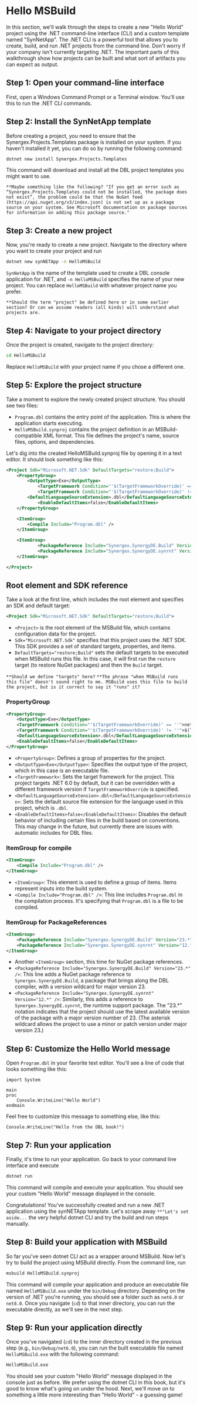 # Hello MSBuild

In this section, we'll walk through the steps to create a new "Hello World" project using the .NET command-line interface (CLI) and a custom template named "SynNetApp". The .NET CLI is a powerful tool that allows you to create, build, and run .NET projects from the command line. Don't worry if your company isn't currently targeting .NET. The important parts of this walkthrough show how projects can be built and what sort of artifacts you can expect as output.

## Step 1: Open your command-line interface

First, open a Windows Command Prompt or a Terminal window. You'll use this to run the .NET CLI commands.

## Step 2: Install the SynNetApp template

Before creating a project, you need to ensure that the Synergex.Projects.Templates package is installed on your system. If you haven't installed it yet, you can do so by running the following command:

```bash
dotnet new install Synergex.Projects.Templates
```

This command will download and install all the DBL project templates you might want to use.

`**Maybe something like the following? "If you get an error such as “Synergex.Projects.Templates could not be installed, the package does not exist”, the problem could be that the NuGet feed (https://api.nuget.org/v3/index.json) is not set up as a package source on your system. See Microsoft documentation on package sources for information on adding this package source."`

## Step 3: Create a new project

Now, you're ready to create a new project. Navigate to the directory where you want to create your project and run

```bash
dotnet new synNETApp -n HelloMSBuild
```

`SynNetApp` is the name of the template used to create a DBL console application for .NET, and `-n HelloMSBuild` specifies the name of your new project. You can replace `HelloMSBuild` with whatever project name you prefer.

`**Should the term "project" be defined here or in some earlier section? Or can we assume readers (all kinds) will understand what projects are. `

## Step 4: Navigate to your project directory

Once the project is created, navigate to the project directory:

```bash
cd HelloMSBuild
```

Replace `HelloMSBuild` with your project name if you chose a different one.

## Step 5: Explore the project structure

Take a moment to explore the newly created project structure. You should see two files:
- `Program.dbl` contains the entry point of the application. This is where the application starts executing.
- `HelloMSBuild.synproj` contains the project definition in an MSBuild-compatible XML format. This file defines the project's name, source files, options, and dependencies.

Let's dig into the created HelloMSBuild.synproj file by opening it in a text editor. It should look something like this:

```xml
<Project Sdk="Microsoft.NET.Sdk" DefaultTargets="restore;Build">
	<PropertyGroup>
		<OutputType>Exe</OutputType>
    		<TargetFramework Condition="'$(TargetFrameworkOverride)' == ''">net6.0</TargetFramework>
    		<TargetFramework Condition="'$(TargetFrameworkOverride)' != ''">$(TargetFrameworkOverride)</TargetFramework>
		<DefaultLanguageSourceExtension>.dbl</DefaultLanguageSourceExtension>
    		<EnableDefaultItems>false</EnableDefaultItems>
  	</PropertyGroup>

	<ItemGroup>
		<Compile Include="Program.dbl" />
  	</ItemGroup>

	<ItemGroup>
    		<PackageReference Include="Synergex.SynergyDE.Build" Version="23.*" />
    		<PackageReference Include="Synergex.SynergyDE.synrnt" Version="12.*" />
	</ItemGroup>

</Project>
```

## Root element and SDK reference

Take a look at the first line, which includes the root element and specifies an SDK and default target:

```xml
<Project Sdk="Microsoft.NET.Sdk" DefaultTargets="restore;Build">
```

- `<Project>` is the root element of the MSBuild file, which contains configuration data for the project.
- `Sdk="Microsoft.NET.Sdk"` specifies that this project uses the .NET SDK. This SDK provides a set of standard targets, properties, and items.
- `DefaultTargets="restore;Build"` sets the default targets to be executed when MSBuild runs this file. In this case, it will first run the `restore` target (to restore NuGet packages) and then the `Build` target.

`**Should we define "targets" here?`
`**The phrase "when MSBuild runs this file" doesn't sound right to me. MSBuild uses this file to build the project, but is it correct to say it "runs" it?`

### PropertyGroup

```xml
<PropertyGroup>
    <OutputType>Exe</OutputType>
    <TargetFramework Condition="'$(TargetFrameworkOverride)' == ''">net6.0</TargetFramework>
    <TargetFramework Condition="'$(TargetFrameworkOverride)' != ''">$(TargetFrameworkOverride)</TargetFramework>
    <DefaultLanguageSourceExtension>.dbl</DefaultLanguageSourceExtension>
    <EnableDefaultItems>false</EnableDefaultItems>
</PropertyGroup>
```

- `<PropertyGroup>`: Defines a group of properties for the project.
- `<OutputType>Exe</OutputType>`: Specifies the output type of the project, which in this case is an executable file.
- `<TargetFramework>`: Sets the target framework for the project. This project targets .NET 6.0 by default, but it can be overridden with a different framework version if `TargetFrameworkOverride` is specified.
- `<DefaultLanguageSourceExtension>.dbl</DefaultLanguageSourceExtension>`: Sets the default source file extension for the language used in this project, which is `.dbl`.
- `<EnableDefaultItems>false</EnableDefaultItems>`: Disables the default behavior of including certain files in the build based on conventions. This may change in the future, but currently there are issues with automatic includes for DBL files.

### ItemGroup for compile

```xml
<ItemGroup>
    <Compile Include="Program.dbl" />
</ItemGroup>
```

- `<ItemGroup>`: This element is used to define a group of items. Items represent inputs into the build system.
- `<Compile Include="Program.dbl" />`: This line includes `Program.dbl` in the compilation process. It's specifying that `Program.dbl` is a file to be compiled.

### ItemGroup for PackageReferences

```xml
<ItemGroup>
    <PackageReference Include="Synergex.SynergyDE.Build" Version="23.*" />
    <PackageReference Include="Synergex.SynergyDE.synrnt" Version="12.*" />
</ItemGroup>
```

- Another `<ItemGroup>` section, this time for NuGet package references.
- `<PackageReference Include="Synergex.SynergyDE.Build" Version="23.*" />`: This line adds a NuGet package reference to `Synergex.SynergyDE.Build`, a package that brings along the DBL compiler, with a version wildcard for major version 23.
- `<PackageReference Include="Synergex.SynergyDE.synrnt" Version="12.*" />`: Similarly, this adds a reference to `Synergex.SynergyDE.synrnt`, the runtime support package. The "23.*" notation indicates that the project should use the latest available version of the package with a major version number of 23. (The asterisk wildcard allows the project to use a minor or patch version under major version 23.)

## Step 6: Customize the Hello World message

Open `Program.dbl` in your favorite text editor. You'll see a line of code that looks something like this:

```dbl
import System

main
proc
    Console.WriteLine("Hello World")
endmain
```

Feel free to customize this message to something else, like this:

```dbl
Console.WriteLine("Hello from the DBL book!")
```

## Step 7: Run your application

Finally, it's time to run your application. Go back to your command line interface and execute

```bash
dotnet run
```

This command will compile and execute your application. You should see your custom "Hello World" message displayed in the console.

Congratulations! You've successfully created and run a new .NET application using the synNETApp template. Let's scrape away `**"Let's set aside...` the very helpful dotnet CLI and try the build and run steps manually.

## Step 8: Build your application with MSBuild
So far you've seen dotnet CLI act as a wrapper around MSBuild. Now let's try to build the project using MSBuild directly. From the command line, run

```bash
msbuild HelloMSBuild.synproj
```

This command will compile your application and produce an executable file named `HelloMSBuild.exe` under the `bin/Debug` directory. Depending on the version of .NET you're running, you should see a folder such as `net6.0` or `net8.0`. Once you navigate (`cd`) to that inner directory, you can run the executable directly, as we'll see in the next step.

## Step 9: Run your application directly

Once you've navigated (`cd`) to the inner directory created in the previous step (e.g., `bin/Debug/net6.0`), you can run the built executable file named `HelloMSBuild.exe` with the following command:

```bash
HelloMSBuild.exe
```

You should see your custom "Hello World" message displayed in the console just as before. We prefer using the dotnet CLI in this book, but it's good to know what's going on under the hood. Next, we'll move on to something a little more interesting than "Hello World" - a guessing game!
